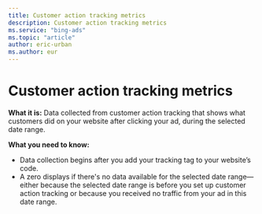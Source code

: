 ```yaml
---
title: Customer action tracking metrics
description: Customer action tracking metrics
ms.service: "bing-ads"
ms.topic: "article"
author: eric-urban
ms.author: eur
---
```


# Customer action tracking metrics

**What it is:**  Data collected from customer action tracking that shows what customers did on your website after clicking your ad, during the selected date range.

**What you need to know:**
- Data collection begins after you add your tracking tag to your website’s code.
- A zero displays if there's no data available for the selected date range—either because the selected date range is before you set up customer action tracking or because you received no traffic from your ad in this date range.


